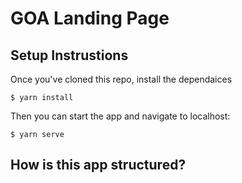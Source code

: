 # GOA Landing Page

## Setup Instrustions 

Once you've cloned this repo, install the dependaices

```
$ yarn install

```

Then you can start the app and navigate to localhost:

```
$ yarn serve

```


## How is this app structured?

